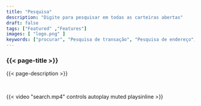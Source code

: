 ```yaml
---
title: "Pesquisa"
description: "Digite para pesquisar em todas as carteiras abertas"
draft: false
tags: ["Featured" ,"Features"]
images: [ "logo.png" ]
keywords: ["procurar", "Pesquisa de transação", "Pesquisa de endereço", "carteira"]
---
```






### {{< page-title >}} 
{{< page-description >}} 

<br>



{{< video "search.mp4" controls  autoplay muted playsinline >}}